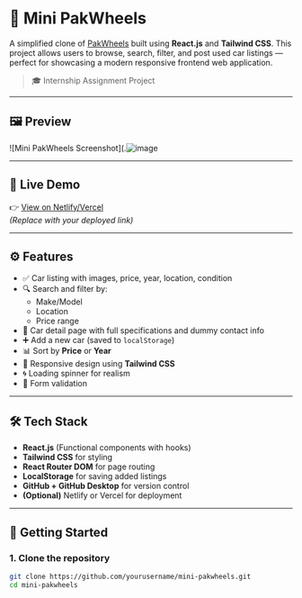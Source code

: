 # 🚗 Mini PakWheels

A simplified clone of [PakWheels](https://www.pakwheels.com/) built using **React.js** and **Tailwind CSS**. This project allows users to browse, search, filter, and post used car listings — perfect for showcasing a modern responsive frontend web application.

> 🎓 Internship Assignment Project

---

## 🖼️ Preview

![Mini PakWheels Screenshot](.![image](https://github.com/user-attachments/assets/9d0d6e82-67f8-4610-afca-b9b2cf1be22d)

---

## 🔗 Live Demo

👉 [View on Netlify/Vercel](https://your-live-url.netlify.app)  
_(Replace with your deployed link)_

---

## ⚙️ Features

- ✅ Car listing with images, price, year, location, condition
- 🔍 Search and filter by:
  - Make/Model
  - Location
  - Price range
- 📄 Car detail page with full specifications and dummy contact info
- ➕ Add a new car (saved to `localStorage`)
- 📊 Sort by **Price** or **Year**
- 🚀 Responsive design using **Tailwind CSS**
- 🌀 Loading spinner for realism
- 🧪 Form validation

---

## 🛠️ Tech Stack

- **React.js** (Functional components with hooks)
- **Tailwind CSS** for styling
- **React Router DOM** for page routing
- **LocalStorage** for saving added listings
- **GitHub + GitHub Desktop** for version control
- **(Optional)** Netlify or Vercel for deployment

---

## 🚀 Getting Started

### 1. Clone the repository

```bash
git clone https://github.com/yourusername/mini-pakwheels.git
cd mini-pakwheels
